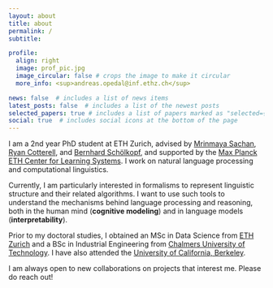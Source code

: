 ```yaml
---
layout: about
title: about
permalink: /
subtitle: 

profile:
  align: right
  image: prof_pic.jpg
  image_circular: false # crops the image to make it circular
  more_info: <sup>andreas.opedal@inf.ethz.ch</sup>

news: false  # includes a list of news items
latest_posts: false  # includes a list of the newest posts
selected_papers: true # includes a list of papers marked as "selected={true}"
social: true  # includes social icons at the bottom of the page
---
```


I am a 2nd year PhD student at ETH Zurich, advised by [Mrinmaya Sachan](https://www.mrinmaya.io/), [Ryan Cotterell](https://rycolab.io/), and [Bernhard Schölkopf](https://is.mpg.de/~bs), and supported by the [Max Planck ETH Center for Learning Systems](https://learning-systems.org/). I work on natural language processing and computational linguistics.

Currently, I am particularly interested in formalisms to represent linguistic structure and their related algorithms. I want to use such tools to understand the mechanisms behind language processing and reasoning, both in the human mind (**cognitive modeling**) and in language models (**interpretability**). 

Prior to my doctoral studies, I obtained an MSc in Data Science from [ETH Zurich](https://ethz.ch/en.html) and a BSc in Industrial Engineering from [Chalmers University of Technology](https://www.chalmers.se/en/). I have also attended the [University of California, Berkeley](https://www.berkeley.edu/).

I am always open to new collaborations on projects that interest me. Please do reach out!